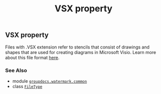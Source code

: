 ﻿---
title: VSX property
second_title: GroupDocs.Watermark for Python via .NET API References
description: 
type: docs
url: /python-net/groupdocs.watermark.common/filetype/vsx/
is_root: false
weight: 540
---

## VSX property


Files with .VSX extension refer to stencils that consist of drawings and shapes that are used for
creating diagrams in Microsoft Visio. Learn more about this file format
[here](https://wiki.fileformat.com/image/vsx/).

### See Also
* module [`groupdocs.watermark.common`](../../)
* class [`FileType`](/watermark/python-net/groupdocs.watermark.common/filetype)
